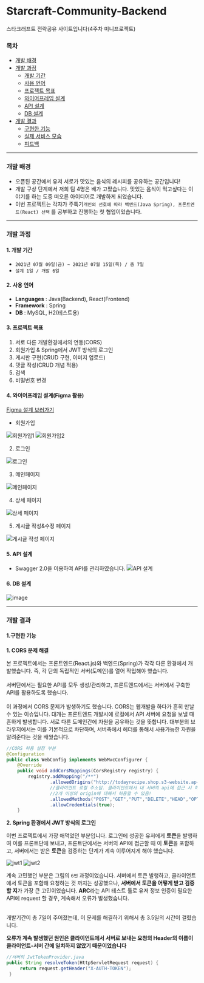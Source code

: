 # Starcraft-Community-Backend
스타크래프트 전략공유 사이트입니다(4주차 미니프로젝트)

### 목차
- [개발 배경](#개발-배경)
- [개발 과정](#개발-과정)
  - [개발 기간](#1-개발-기간)
  - [사용 언어](#2-사용-언어)
  - [프로젝트 목표](#3-프로젝트-)
  - [와이어프레임 설계](#4-와이어프레임-설계(Figma-활용))
  - [API 설계](#5-API-설계)
  - [DB 설계](#6-DB-설계)
- [개발 결과](#개발-결과)
  - [구현한 기능](#1구현한-기능)
  - [실제 서비스 모습](#2-실제-서비스-모습)
  - [피드백](#3-회고-및-피드백)
---
### 개발 배경
- 오픈된 공간에서 유저 서로가 맛있는 음식의 레시피를 공유하는 공간입니다!
- 개발 구상 단계에서 저희 팀 4명은 배가 고팠습니다. 맛있는 음식이 먹고싶다는 이야기를 하는 도중 떠오른 아이디어로 개발하게 되었습니다.
- 이번 프로젝트는 각자가 주특기`개인의 선호에 따라 백엔드(Java Spring), 프론트엔드(React) 선택` 를 공부하고 진행하는 첫 협업이었습니다.
---
### 개발 과정

#### 1. 개발 기간
- `2021년 07월 09일(금) ~ 2021년 07월 15일(목) / 총 7일`
- `설계 1일 / 개발 6일`

#### 2. 사용 언어
- **Languages** : Java(Backend), React(Frontend)
- **Framework** : Spring
- **DB** : MySQL, H2(테스트용)

#### 3. 프로젝트 목표
1. 서로 다른 개발환경에서의 연동(CORS)
2. 회원가입 & Spring에서 JWT 방식의 로그인
3. 게시판 구현(CRUD 구현, 이미지 업로드)
4. 댓글 작성(CRUD 개념 적용)
5. 검색
6. 비밀번호 변경

#### 4. 와이어프레임 설계(Figma 활용)
[Figma 설계 보러가기](https://www.figma.com/file/oZF7U6mjOvXaIq3nfeeKKf/%ED%95%AD%ED%95%B499-%EB%AF%B8%EB%8B%88%ED%94%84%EB%A1%9C%EC%A0%9D%ED%8A%B8-24%EC%A1%B0?node-id=0%3A1)

- 회원가입

![회원가입1](https://user-images.githubusercontent.com/85334989/128336199-996a5d6c-6e70-4e7a-8848-2b622d8f52f4.png)
![회원가입2](https://user-images.githubusercontent.com/85334989/128336294-725691be-8ff4-40e8-a505-3a63f1ddd1fb.png)


2. 로그인

![로그인](https://user-images.githubusercontent.com/85334989/128336344-2b783a07-e22f-48f8-823a-488808dbceff.png)

3. 메인페이지

![메인페이지](https://user-images.githubusercontent.com/85334989/128336417-12e97821-06d1-4a1d-8a6c-2ab194008070.png)

4. 상세 페이지

![상세 페이지](https://user-images.githubusercontent.com/85334989/128336485-dccccaa6-038a-48ac-8755-161eec7a2638.png)

5. 게시글 작성&수정 페이지

![게시글 작성 페이지](https://user-images.githubusercontent.com/85334989/128336550-ab747d6a-5244-4027-aa32-aa8a39805f4e.png)

#### 5. API 설계
- Swagger 2.0을 이용하여 API를 관리하였습니다.
![API 설계](https://user-images.githubusercontent.com/85334989/128338423-100f420c-d2c2-4cfc-ba00-b37bea8eb9d6.png)

#### 6. DB 설계
![image](https://user-images.githubusercontent.com/85334989/128343753-30e5633e-bb42-4cf9-a363-e8756fb2f146.png)


---
### 개발 결과

#### 1.구현한 기능
**1. CORS 문제 해결**

본 프로젝트에서는 프론트엔드(React.js)와 백엔드(Spring)가 각각 다른 환경에서 개발했습니다. 즉, 각 단의 독립적인 서버(도메인)를 열어 작업해야 했습니다.<br></br>
서버단에서는 필요한 API를 모두 생성/관리하고, 프론트엔드에서는 서버에서 구축한 API를 활용하도록 했습니다.<br></br>
이 과정에서 CORS 문제가 발생하기도 했습니다. CORS는 웹개발을 하다가 흔히 만날 수 있는 이슈입니다. 대개는 프론트엔드 개발시에 로컬에서 API 서버에 요청을 보낼 때 흔하게 발생합니다.
서로 다른 도메인간에 자원을 공유하는 것을 뜻합니다. 대부분의 브라우저에서는 이를 기본적으로 차단하며, 서버측에서 헤더를 통해서 사용가능한 자원을 알려준다는 것을 배웠습니다.
```java
//CORS 허용 설정 부분
@Configuration
public class WebConfig implements WebMvcConfigurer {
    @Override
    public void addCorsMappings(CorsRegistry registry) {
        registry.addMapping("/**")
                .allowedOrigins("http://todayrecipe.shop.s3-website.ap-northeast-2.amazonaws.com","http://localhost:3000","http://todayrecipe.shop/")
                //클라이언트 로컬 주소임. 클라이언트에서 내 서버의 api에 접근 시 허용에 관한 부분. CORS.
                //2개 이상의 origin에 대해서 허용할 수 있음!
                .allowedMethods("POST","GET","PUT","DELETE","HEAD","OPTIONS") // 클라이언트에서 요청하는 메소드 어디까지 허용할 것인가.
                .allowCredentials(true);
    }
```

**2. Spring 환경에서 JWT 방식의 로그인**

이번 프로젝트에서 가장 애먹었던 부분입니다. 로그인에 성공한 유저에게 **토큰**을 발행하여 이를 프론트단에 보내고, 프론트단에서는 서버의 API에 접근할 때 이 **토큰**을 포함하고,
서버에서는 받은 **토큰**을 검증하는 단계가 계속 이루어지게 해야 했습니다.

![jwt1](https://user-images.githubusercontent.com/85334989/128339887-413af3a0-65e5-4394-8f07-017923ee2b48.png)
![jwt2](https://user-images.githubusercontent.com/85334989/128339853-11304c4e-44ed-4a82-ac2f-f1464b5eb623.png)

계속 고민했던 부분은 그림의 `6번` 과정이었습니다. 서버에서 토큰 발행하고, 클라이언트에서 토큰을 포함해 요청하는 것 까지는 성공했으나, **서버에서 토큰을 어떻게 받고 검증할 지**가 가장 큰 고민이었습니다. **ARC**라는 API 테스트 툴로 유저 정보 인증이 필요한 API에 request 할 경우, 계속해서 오류가 발생했습니다.<br></br>

개발기간이 총 7일이 주어졌는데, 이 문제를 해결하기 위해서 총 3.5일의 시간이 걸렸습니다.

**오류가 계속 발생했던 원인은 클라이언트에서 서버로 보내는 요청의 Header의 이름이 클라이언트-서버 간에 일치하지 않았기 때문이었습니다**
```java
//서버의 JwtTokenProvider.java
public String resolveToken(HttpServletRequest request) {
     return request.getHeader("X-AUTH-TOKEN");
 }

